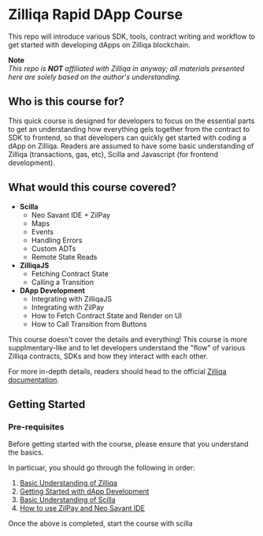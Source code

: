 # Zilliqa Rapid DApp Course
This repo will introduce various SDK, tools, contract writing and workflow to get started with developing dApps on Zilliqa blockchain.

**Note**
<br>
_This repo is **NOT** affiliated with Zilliqa in anyway; all materials presented here are solely based on the author's understanding._

## Who is this course for?
This quick course is designed for developers to focus on the essential parts to get an understanding how everything gels together from the contract to SDK to frontend, so that developers can quickly get started with coding a dApp on Zilliqa. Readers are assumed to have some basic understanding of Zilliqa (transactions, gas, etc), Scilla and Javascript (for frontend development).

## What would this course covered?
- **Scilla**
  - Neo Savant IDE + ZilPay
  - Maps
  - Events
  - Handling Errors
  - Custom ADTs
  - Remote State Reads
- **ZilliqaJS**
  - Fetching Contract State
  - Calling a Transition
- **DApp Development**
  - Integrating with ZilliqaJS
  - Integrating with ZilPay
  - How to Fetch Contract State and Render on UI
  - How to Call Transition from Buttons

This course doesn't cover the details and everything! This course is more supplmentary-like and to let developers understand the "flow" of various Zilliqa contracts, SDKs and how they interact with each other. 

For more in-depth details, readers should head to the official [Zilliqa documentation](https://dev.zilliqa.com/docs/basics/basics-intro-blockchain).

## Getting Started

### Pre-requisites
Before getting started with the course, please ensure that you understand the basics. 

In particuar, you should go through the following in order:
  1. [Basic Understanding of Zilliqa](https://dev.zilliqa.com/docs/basics/basics-intro-blockchain)
  2. [Getting Started with dApp Development](https://dev.zilliqa.com/docs/dev/dev-started-introduction)
  3. [Basic Understanding of Scilla](https://learnscilla.com/chapters)
  4. [How to use ZilPay and Neo Savant IDE](https://dev.zilliqa.com/docs/dev/dev-started-helloworld)

Once the above is completed, start the course with scilla
